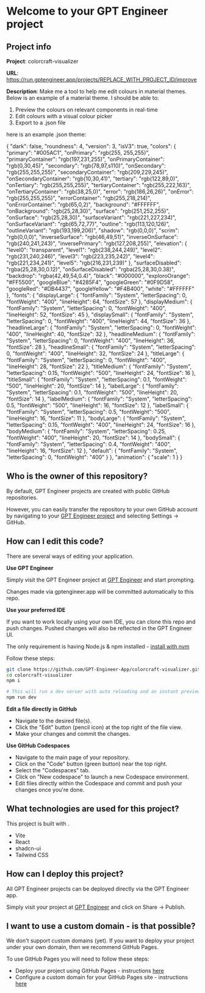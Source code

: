 # Welcome to your GPT Engineer project

## Project info

**Project**: colorcraft-visualizer 

**URL**: https://run.gptengineer.app/projects/REPLACE_WITH_PROJECT_ID/improve

**Description**: Make me a tool to help me edit colours in material themes. Below is an example of a material theme. I should be able to:

1. Preview the colours on relevant components in real-time
2. Edit colours with a visual colour picker
3. Export to a .json file

here is an example .json theme:

{
    "dark": false,
    "roundness": 4,
    "version": 3,
    "isV3": true,
    "colors": {
        "primary": "#005AC1",
        "onPrimary": "rgb(255, 255,255)",
        "primaryContainer": "rgb(197,231,255)",
        "onPrimaryContainer": "rgb(0,30,45)",
        "secondary": "rgb(78,97,s110)",
        "onSecondary": "rgb(255,255,255)",
        "secondaryContainer": "rgb(209,229,245)",
        "onSecondaryContainer": "rgb(10,30,41)",
        "tertiary": "rgb(122,89,0)",
        "onTertiary": "rgb(255,255,255)",
        "tertiaryContainer": "rgb(255,222,163)",
        "onTertiaryContainer": "rgb(38,25,0)",
        "error": "rgb(186,26,26)",
        "onError": "rgb(255,255,255)",
        "errorContainer": "rgb(255,218,214)",
        "onErrorContainer": "rgb(65,0,2)",
        "background": "#FFFFFF",
        "onBackground": "rgb(25,28,30)",
        "surface": "rgb(251,252,255)",
        "onSurface": "rgb(25,28,30)",
        "surfaceVariant": "rgb(221,227,234)",
        "onSurfaceVariant": "rgb(65,72,77)",
        "outline": "rgb(113,120,126)",
        "outlineVariant": "rgb(193,199,206)",
        "shadow": "rgb(0,0,0)",
        "scrim": "rgb(0,0,0)",
        "inverseSurface": "rgb(46,49,51)",
        "inverseOnSurface": "rgb(240,241,243)",
        "inversePrimary": "rgb(127,208,255)",
        "elevation": {
            "level0": "transparent",
            "level1": "rgb(238,244,249)",
            "level2": "rgb(231,240,246)",
            "level3": "rgb(223,235,242)",
            "level4": "rgb(221,234,241)",
            "level5": "rgb(216,231,239)"
        },
        "surfaceDisabled": "rgba(25,28,30,0.12)",
        "onSurfaceDisabled": "rgba(25,28,30,0.38)",
        "backdrop": "rgba(42,49,54,0.4)",
        "black": "#000000",
        "exploroOrange": "#FF5500",
        "googleBlue": "#4285F4",
        "googleGreen": "#0F9D58",
        "googleRed": "#DB4437",
        "googleYellow": "#F4B400",
        "white": "#FFFFFF"
    },
    "fonts": {
        "displayLarge": {
            "fontFamily": "System",
            "letterSpacing": 0,
            "fontWeight": "400",
            "lineHeight": 64,
            "fontSize": 57
        },
        "displayMedium": {
            "fontFamily": "System",
            "letterSpacing": 0,
            "fontWeight": "400",
            "lineHeight": 52,
            "fontSize": 45
        },
        "displaySmall": {
            "fontFamily": "System",
            "letterSpacing": 0,
            "fontWeight": "400",
            "lineHeight": 44,
            "fontSize": 36
        },
        "headlineLarge": {
            "fontFamily": "System",
            "letterSpacing": 0,
            "fontWeight": "400",
            "lineHeight": 40,
            "fontSize": 32
        },
        "headlineMedium": {
            "fontFamily": "System",
            "letterSpacing": 0,
            "fontWeight": "400",
            "lineHeight": 36,
            "fontSize": 28
        },
        "headlineSmall": {
            "fontFamily": "System",
            "letterSpacing": 0,
            "fontWeight": "400",
            "lineHeight": 32,
            "fontSize": 24
        },
        "titleLarge": {
            "fontFamily": "System",
            "letterSpacing": 0,
            "fontWeight": "400",
            "lineHeight": 28,
            "fontSize": 22
        },
        "titleMedium": {
            "fontFamily": "System",
            "letterSpacing": 0.15,
            "fontWeight": "500",
            "lineHeight": 24,
            "fontSize": 16
        },
        "titleSmall": {
            "fontFamily": "System",
            "letterSpacing": 0.1,
            "fontWeight": "500",
            "lineHeight": 20,
            "fontSize": 14
        },
        "labelLarge": {
            "fontFamily": "System",
            "letterSpacing": 0.1,
            "fontWeight": "500",
            "lineHeight": 20,
            "fontSize": 14
        },
        "labelMedium": {
            "fontFamily": "System",
            "letterSpacing": 0.5,
            "fontWeight": "500",
            "lineHeight": 16,
            "fontSize": 12
        },
        "labelSmall": {
            "fontFamily": "System",
            "letterSpacing": 0.5,
            "fontWeight": "500",
            "lineHeight": 16,
            "fontSize": 11
        },
        "bodyLarge": {
            "fontFamily": "System",
            "letterSpacing": 0.15,
            "fontWeight": "400",
            "lineHeight": 24,
            "fontSize": 16
        },
        "bodyMedium": {
            "fontFamily": "System",
            "letterSpacing": 0.25,
            "fontWeight": "400",
            "lineHeight": 20,
            "fontSize": 14
        },
        "bodySmall": {
            "fontFamily": "System",
            "letterSpacing": 0.4,
            "fontWeight": "400",
            "lineHeight": 16,
            "fontSize": 12
        },
        "default": {
            "fontFamily": "System",
            "letterSpacing": 0,
            "fontWeight": "400"
        }
    },
    "animation": {
        "scale": 1
    }
}
 

## Who is the owner of this repository?
By default, GPT Engineer projects are created with public GitHub repositories.

However, you can easily transfer the repository to your own GitHub account by navigating to your [GPT Engineer project](https://run.gptengineer.app/projects/REPLACE_WITH_PROJECT_ID/improve) and selecting Settings -> GitHub. 

## How can I edit this code?
There are several ways of editing your application.

**Use GPT Engineer**

Simply visit the GPT Engineer project at [GPT Engineer](https://run.gptengineer.app/projects/REPLACE_WITH_PROJECT_ID/improve) and start prompting.

Changes made via gptengineer.app will be committed automatically to this repo.

**Use your preferred IDE**

If you want to work locally using your own IDE, you can clone this repo and push changes. Pushed changes will also be reflected in the GPT Engineer UI.

The only requirement is having Node.js & npm installed - [install with nvm](https://github.com/nvm-sh/nvm#installing-and-updating)

Follow these steps: 

```sh
git clone https://github.com/GPT-Engineer-App/colorcraft-visualizer.git
cd colorcraft-visualizer
npm i

# This will run a dev server with auto reloading and an instant preview.
npm run dev
```

**Edit a file directly in GitHub**

- Navigate to the desired file(s).
- Click the "Edit" button (pencil icon) at the top right of the file view.
- Make your changes and commit the changes.

**Use GitHub Codespaces**

- Navigate to the main page of your repository.
- Click on the "Code" button (green button) near the top right.
- Select the "Codespaces" tab.
- Click on "New codespace" to launch a new Codespace environment.
- Edit files directly within the Codespace and commit and push your changes once you're done.

## What technologies are used for this project?

This project is built with .

- Vite
- React
- shadcn-ui
- Tailwind CSS

## How can I deploy this project?

All GPT Engineer projects can be deployed directly via the GPT Engineer app. 

Simply visit your project at [GPT Engineer](https://run.gptengineer.app/projects/REPLACE_WITH_PROJECT_ID/improve) and click on Share -> Publish.

## I want to use a custom domain - is that possible?

We don't support custom domains (yet). If you want to deploy your project under your own domain, then we recommend GitHub Pages.

To use GitHub Pages you will need to follow these steps: 
- Deploy your project using GitHub Pages - instructions [here](https://docs.github.com/en/pages/getting-started-with-github-pages/creating-a-github-pages-site#creating-your-site)
- Configure a custom domain for your GitHub Pages site - instructions [here](https://docs.github.com/en/pages/configuring-a-custom-domain-for-your-github-pages-site)